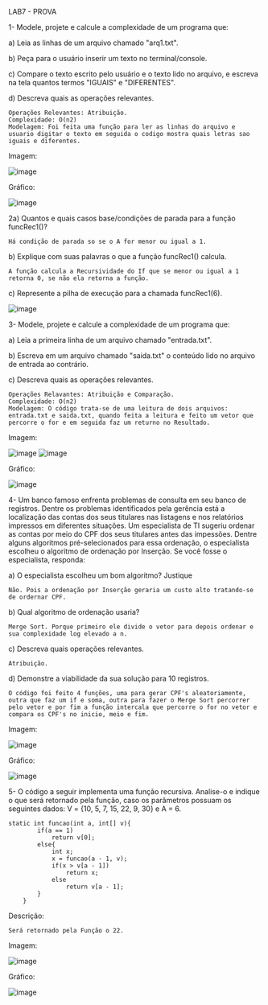 LAB7 - PROVA

1- Modele, projete e calcule a complexidade de um programa que:

a) Leia as linhas de um arquivo chamado "arq1.txt".

b) Peça para o usuário inserir um texto no terminal/console.

c) Compare o texto escrito pelo usuário e o texto lido no arquivo, e escreva na tela quantos termos "IGUAIS" e "DIFERENTES".

d) Descreva quais as operações relevantes.

    Operações Relevantes: Atribuição.
    Complexidade: O(n2)
    Modelagem: Foi feita uma função para ler as linhas do arquivo e usuario digitar o texto em seguida o codigo mostra quais letras sao iguais e diferentes.
    
Imagem:

![image](https://user-images.githubusercontent.com/101759423/198360347-7c7d246f-ebc3-494b-aae2-33ffc7f69e7e.png)

Gráfico:

![image](https://user-images.githubusercontent.com/101759423/198360891-ffd3c73f-d5c4-4882-8754-df8d636bf166.png)

2a) Quantos e quais casos base/condições de parada para a função funcRec1()?
 
    Há condição de parada so se o A for menor ou igual a 1.

b) Explique com suas palavras o que a função funcRec1() calcula.

    A função calcula a Recursividade do If que se menor ou igual a 1 retorna 0, se não ela retorna a função.

c) Represente a pilha de execução para a chamada funcRec1(6).

   ![image](https://user-images.githubusercontent.com/101759423/197077406-87105e9a-38c1-4837-b517-831e94ba78fc.png)

3- Modele, projete e calcule a complexidade de um programa que:

a) Leia a primeira linha de um arquivo chamado "entrada.txt".

b) Escreva em um arquivo chamado "saida.txt" o conteúdo lido no arquivo de entrada ao contrário.

c) Descreva quais as operações relevantes.
      
    Operações Relavantes: Atribuição e Comparação.
    Complexidade: O(n2)
    Modelagem: O código trata-se de uma leitura de dois arquivos: entrada.txt e saida.txt, quando feita a leitura e feito um vetor que percorre o for e em seguida faz um returno no Resultado.
    
Imagem:

![image](https://user-images.githubusercontent.com/101759423/198352680-bf81dde8-256a-4dba-bd8b-09dc470e9cd8.png)
![image](https://user-images.githubusercontent.com/101759423/198352700-6b048758-2b34-4763-8ea5-e0a05d4312c1.png)

Gráfico:

![image](https://user-images.githubusercontent.com/101759423/198362978-77af6abb-310c-450a-bc64-e2e5dd4f3ada.png)

4- Um banco famoso enfrenta problemas de consulta em seu banco de registros. Dentre os problemas identificados pela gerência está a localização das contas dos seus titulares nas listagens e nos relatórios impressos em diferentes situações. Um especialista de TI sugeriu ordenar as contas por meio do CPF dos seus titulares antes das impessões. Dentre alguns algoritmos pré-selecionados para essa ordenação, o especialista escolheu o algoritmo de ordenação por Inserção. Se você fosse o especialista, responda:

a) O especialista escolheu um bom algoritmo? Justique

    Não. Pois a ordenação por Inserção geraria um custo alto tratando-se de ordernar CPF.
  
b) Qual algoritmo de ordenação usaria?

    Merge Sort. Porque primeiro ele divide o vetor para depois ordenar e sua complexidade log elevado a n.

c) Descreva quais operações relevantes.

    Atribuição.
  
d) Demonstre a viabilidade da sua solução para 10 registros.

    O código foi feito 4 funções, uma para gerar CPF's aleatoriamente, outra que faz um if e soma, outra para fazer o Merge Sort percorrer pelo vetor e por fim a função intercala que percorre o for no vetor e compara os CPF's no inicio, meio e fim.

Imagem: 

![image](https://user-images.githubusercontent.com/101759423/198369471-40cb2483-f3b2-400b-a93c-dcd05031e6a3.png)

Gráfico:

![image](https://user-images.githubusercontent.com/101759423/198369666-3a7ba1f6-d06f-4e2a-b2dc-583d6aa0cab2.png)


5- O código a seguir implementa uma função recursiva. Analise-o e indique o que será retornado pela função, caso os parâmetros possuam os seguintes dados: V = {10, 5, 7, 15, 22, 9, 30} e A = 6.

    static int funcao(int a, int[] v){
            if(a == 1)
                return v[0];
            else{
                int x;
                x = funcao(a - 1, v);
                if(x > v[a - 1])
                    return x;
                else
                    return v[a - 1];
            }
        }
    
Descrição:

    Será retornado pela Função o 22.

Imagem:

![image](https://user-images.githubusercontent.com/101759423/198371390-af417f84-8a9f-486f-a851-828fa02acb82.png)

Gráfico:

![image](https://user-images.githubusercontent.com/101759423/198371636-c0ffc36d-1adc-40c5-b213-84987261d59c.png)
